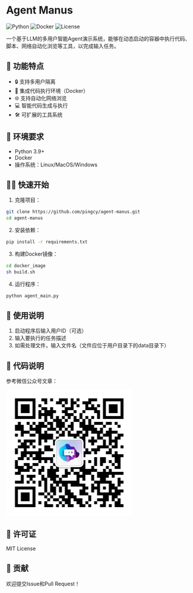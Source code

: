 # Agent Manus

![Python](https://img.shields.io/badge/Python-3.9+-blue.svg)
![Docker](https://img.shields.io/badge/Docker-Required-blue.svg)
![License](https://img.shields.io/badge/License-MIT-green.svg)

一个基于LLM的多用户智能Agent演示系统，能够在动态启动的容器中执行代码、脚本、网络自动化浏览等工具，以完成输入任务。

## 🚀 功能特点

- 🔒 支持多用户隔离
- 🐳 集成代码执行环境（Docker）
- 🌐 支持自动化网络浏览
- 💻 智能代码生成与执行
- 🛠️ 可扩展的工具系统

## 🔧 环境要求

- Python 3.9+
- Docker
- 操作系统：Linux/MacOS/Windows

## 🏃‍♂️ 快速开始

1. 克隆项目：

```bash
git clone https://github.com/pingcy/agent-manus.git
cd agent-manus
```

2. 安装依赖：

```bash
pip install -r requirements.txt
```

3. 构建Docker镜像：

```bash
cd docker_image
sh build.sh
```

4. 运行程序：

```bash
python agent_main.py
```

## 📖 使用说明

1. 启动程序后输入用户ID（可选）
2. 输入要执行的任务描述
3. 如需处理文件，输入文件名（文件应位于用户目录下的data目录下）

## 🎯 代码说明

参考微信公众号文章：

![使用示例](image/README/1741773352264.jpg)

## 📝 许可证

MIT License

## 🤝 贡献

欢迎提交Issue和Pull Request！
